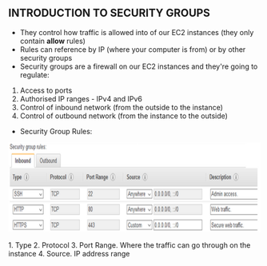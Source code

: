 ## INTRODUCTION TO SECURITY GROUPS

- They control how traffic is allowed into of our EC2 instances (they only contain **allow** rules)
- Rules can reference by IP (where your computer is from) or by other security groups 
- Security groups are a firewall on our EC2 instances and they're going to regulate:
1. Access to ports
2. Authorised IP ranges - IPv4 and IPv6
3. Control of inbound network (from the outside to the instance)
4. Control of outbound network (from the instance to the outside)

- Security Group Rules:
<p align="center">
  <img src="/Journey/10203/sg.PNG" width="750" height="180"></p>
1. Type
2. Protocol
3. Port Range.  Where the traffic can go through on the instance
4. Source.  IP address range
